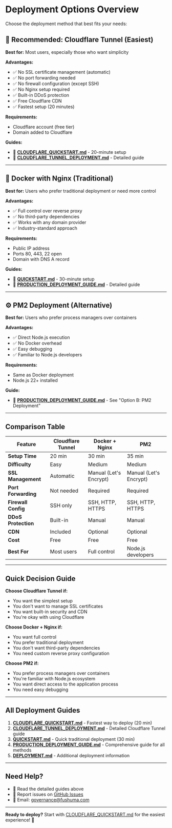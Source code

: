 # Deployment Options Overview

Choose the deployment method that best fits your needs:

## 🚀 Recommended: Cloudflare Tunnel (Easiest)

**Best for:** Most users, especially those who want simplicity

**Advantages:**
- ✅ No SSL certificate management (automatic)
- ✅ No port forwarding needed
- ✅ No firewall configuration (except SSH)
- ✅ No Nginx setup required
- ✅ Built-in DDoS protection
- ✅ Free Cloudflare CDN
- ✅ Fastest setup (20 minutes)

**Requirements:**
- Cloudflare account (free tier)
- Domain added to Cloudflare

**Guides:**
- 📘 **[CLOUDFLARE_QUICKSTART.md](CLOUDFLARE_QUICKSTART.md)** - 20-minute setup
- 📗 **[CLOUDFLARE_TUNNEL_DEPLOYMENT.md](CLOUDFLARE_TUNNEL_DEPLOYMENT.md)** - Detailed guide

---

## 🐳 Docker with Nginx (Traditional)

**Best for:** Users who prefer traditional deployment or need more control

**Advantages:**
- ✅ Full control over reverse proxy
- ✅ No third-party dependencies
- ✅ Works with any domain provider
- ✅ Industry-standard approach

**Requirements:**
- Public IP address
- Ports 80, 443, 22 open
- Domain with DNS A record

**Guides:**
- 📘 **[QUICKSTART.md](QUICKSTART.md)** - 30-minute setup
- 📗 **[PRODUCTION_DEPLOYMENT_GUIDE.md](PRODUCTION_DEPLOYMENT_GUIDE.md)** - Detailed guide

---

## ⚙️ PM2 Deployment (Alternative)

**Best for:** Users who prefer process managers over containers

**Advantages:**
- ✅ Direct Node.js execution
- ✅ No Docker overhead
- ✅ Easy debugging
- ✅ Familiar to Node.js developers

**Requirements:**
- Same as Docker deployment
- Node.js 22+ installed

**Guide:**
- 📗 **[PRODUCTION_DEPLOYMENT_GUIDE.md](PRODUCTION_DEPLOYMENT_GUIDE.md)** - See "Option B: PM2 Deployment"

---

## Comparison Table

| Feature | Cloudflare Tunnel | Docker + Nginx | PM2 |
|---------|------------------|----------------|-----|
| **Setup Time** | 20 min | 30 min | 35 min |
| **Difficulty** | Easy | Medium | Medium |
| **SSL Management** | Automatic | Manual (Let's Encrypt) | Manual (Let's Encrypt) |
| **Port Forwarding** | Not needed | Required | Required |
| **Firewall Config** | SSH only | SSH, HTTP, HTTPS | SSH, HTTP, HTTPS |
| **DDoS Protection** | Built-in | Manual | Manual |
| **CDN** | Included | Optional | Optional |
| **Cost** | Free | Free | Free |
| **Best For** | Most users | Full control | Node.js developers |

---

## Quick Decision Guide

**Choose Cloudflare Tunnel if:**
- You want the simplest setup
- You don't want to manage SSL certificates
- You want built-in security and CDN
- You're okay with using Cloudflare

**Choose Docker + Nginx if:**
- You want full control
- You prefer traditional deployment
- You don't want third-party dependencies
- You need custom reverse proxy configuration

**Choose PM2 if:**
- You prefer process managers over containers
- You're familiar with Node.js ecosystem
- You want direct access to the application process
- You need easy debugging

---

## All Deployment Guides

1. **[CLOUDFLARE_QUICKSTART.md](CLOUDFLARE_QUICKSTART.md)** - Fastest way to deploy (20 min)
2. **[CLOUDFLARE_TUNNEL_DEPLOYMENT.md](CLOUDFLARE_TUNNEL_DEPLOYMENT.md)** - Detailed Cloudflare Tunnel guide
3. **[QUICKSTART.md](QUICKSTART.md)** - Quick traditional deployment (30 min)
4. **[PRODUCTION_DEPLOYMENT_GUIDE.md](PRODUCTION_DEPLOYMENT_GUIDE.md)** - Comprehensive guide for all methods
5. **[DEPLOYMENT.md](DEPLOYMENT.md)** - Additional deployment information

---

## Need Help?

- 📖 Read the detailed guides above
- 🐛 Report issues on [GitHub Issues](https://github.com/Fushuma/fushuma-governance-hub/issues)
- 📧 Email: governance@fushuma.com

---

**Ready to deploy?** Start with [CLOUDFLARE_QUICKSTART.md](CLOUDFLARE_QUICKSTART.md) for the easiest experience! 🚀

